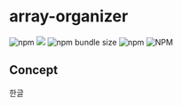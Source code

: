 # array-organizer

![npm](https://img.shields.io/npm/v/array-organizer) [![](https://data.jsdelivr.com/v1/package/npm/array-organizer/badge)](https://www.jsdelivr.com/package/npm/array-organizer) ![npm bundle size](https://img.shields.io/bundlephobia/min/array-organizer) ![npm](https://img.shields.io/npm/dm/array-organizer) ![NPM](https://img.shields.io/npm/l/array-organizer)

## Concept

한글
